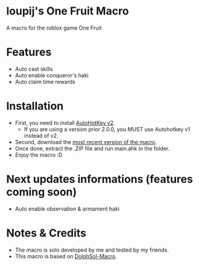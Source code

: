 # loupij's One Fruit Macro
A macro for the roblox game One Fruit

# Features
- Auto cast skills
- Auto enable conqueror's haki
- Auto claim time rewards

# Installation
- First, you need to install [AutoHotKey v2](https://www.autohotkey.com/).
  - If you are using a version prior 2.0.0, you MUST use Autohotkey v1 instead of v2.
- Second, download the [most recent version of the macro](https://github.com/loupij/One-Fruit-Macro/releases/latest).
- Once done, extract the .ZIP file and run main.ahk in the folder.
- Enjoy the macro :D

# Next updates informations (features coming soon)
- Auto enable observation & armament haki

# Notes & Credits
- The macro is solo developed by me and tested by my friends.
- This macro is based on [DolphSol-Macro](https://github.com/BuilderDolphin/dolphSol-Macro).
